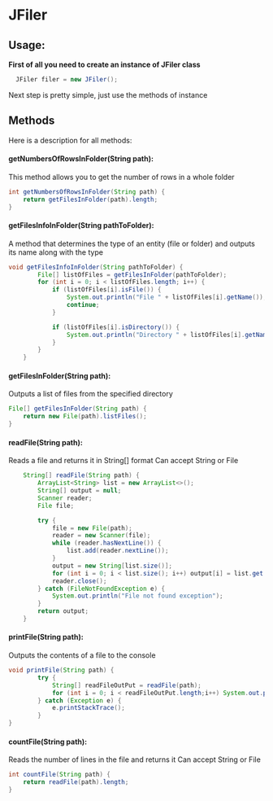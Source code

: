 # JFiler


## Usage:

**First of all you need to create an instance of JFiler class**
```java
  JFiler filer = new JFiler();
```
Next step is pretty simple, just use the methods of instance

## Methods

Here is a description for all methods:

#### getNumbersOfRowsInFolder(String path):

This method allows you to get the number of rows in a whole folder
```java
int getNumbersOfRowsInFolder(String path) {
    return getFilesInFolder(path).length;
}
```

#### getFilesInfoInFolder(String pathToFolder):
A method that determines the type of an entity (file or folder) and outputs its name along with the type

```java
void getFilesInfoInFolder(String pathToFolder) {
        File[] listOfFiles = getFilesInFolder(pathToFolder);
        for (int i = 0; i < listOfFiles.length; i++) {
            if (listOfFiles[i].isFile()) {
                System.out.println("File " + listOfFiles[i].getName());
                continue;
            }

            if (listOfFiles[i].isDirectory()) {
                System.out.println("Directory " + listOfFiles[i].getName());
            }
        }
    }
```

#### getFilesInFolder(String path):
Outputs a list of files from the specified directory
```java
File[] getFilesInFolder(String path) {
    return new File(path).listFiles();
}
```

#### readFile(String path):
Reads a file and returns it in String[] format
Can accept String or File
```java
    String[] readFile(String path) {
        ArrayList<String> list = new ArrayList<>();
        String[] output = null;
        Scanner reader;
        File file;

        try {
            file = new File(path);
            reader = new Scanner(file);
            while (reader.hasNextLine()) {
                list.add(reader.nextLine());
            }
            output = new String[list.size()];
            for (int i = 0; i < list.size(); i++) output[i] = list.get(i);
            reader.close();
        } catch (FileNotFoundException e) {
            System.out.println("File not found exception");
        }
        return output;
    }
```

#### printFile(String path):
Outputs the contents of a file to the console
```java
void printFile(String path) {
        try {
            String[] readFileOutPut = readFile(path);
            for (int i = 0; i < readFileOutPut.length;i++) System.out.println(readFileOutPut[i]);
        } catch (Exception e) {
            e.printStackTrace();
        }
}
```

#### countFile(String path):
Reads the number of lines in the file and returns it
Can accept String or File
```java
int countFile(String path) {
    return readFile(path).length;
}
```
